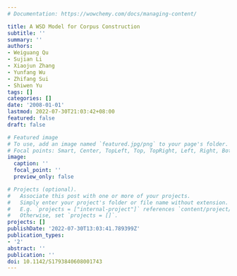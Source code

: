 ```yaml
---
# Documentation: https://wowchemy.com/docs/managing-content/

title: A WSD Model for Corpus Construction
subtitle: ''
summary: ''
authors:
- Weiguang Qu
- Sujian Li
- Xiaojun Zhang
- Yunfang Wu
- Zhifang Sui
- Shiwen Yu
tags: []
categories: []
date: '2008-01-01'
lastmod: 2022-07-30T21:03:42+08:00
featured: false
draft: false

# Featured image
# To use, add an image named `featured.jpg/png` to your page's folder.
# Focal points: Smart, Center, TopLeft, Top, TopRight, Left, Right, BottomLeft, Bottom, BottomRight.
image:
  caption: ''
  focal_point: ''
  preview_only: false

# Projects (optional).
#   Associate this post with one or more of your projects.
#   Simply enter your project's folder or file name without extension.
#   E.g. `projects = ["internal-project"]` references `content/project/deep-learning/index.md`.
#   Otherwise, set `projects = []`.
projects: []
publishDate: '2022-07-30T13:03:41.789399Z'
publication_types:
- '2'
abstract: ''
publication: ''
doi: 10.1142/S1793840608001743
---
```

